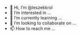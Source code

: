 - 👋 Hi, I’m @leszekkrol
- 👀 I’m interested in ...
- 🌱 I’m currently learning ...
- 💞️ I’m looking to collaborate on ...
- 📫 How to reach me ...

<!---
leszekkrol/leszekkrol is a ✨ special ✨ repository because its `README.md` (this file) appears on your GitHub profile.
You can click the Preview link to take a look at your changes.
--->
